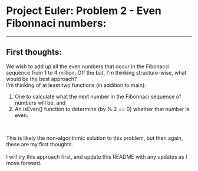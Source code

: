 # Project Euler: Problem 2 - Even Fibonnaci numbers:

---

## First thoughts:
We wish to add up all the even numbers that occur in the Fibonacci sequence from 1 to 4 million. Off the bat, I'm thinking structure-wise, what would be the best approach?<br>
I'm thinking of at least two functions (in addition to main):
1. One to calculate what the next number in the Fibonnaci sequence of numbers will be, and 
2. An isEven() function to determine (by % 2 == 0) whether that number is even.
<br>

This is likely the non-algorithmic solution to this problem, but then again, these are my first thoughts.
<br><br>
I will try this approach first, and update this README with any updates as I move forward.